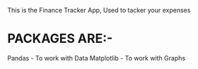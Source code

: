 This is the Finance Tracker App, Used to tacker your expenses
# PACKAGES ARE:-
Pandas - To work with Data
Matplotlib - To work with Graphs

